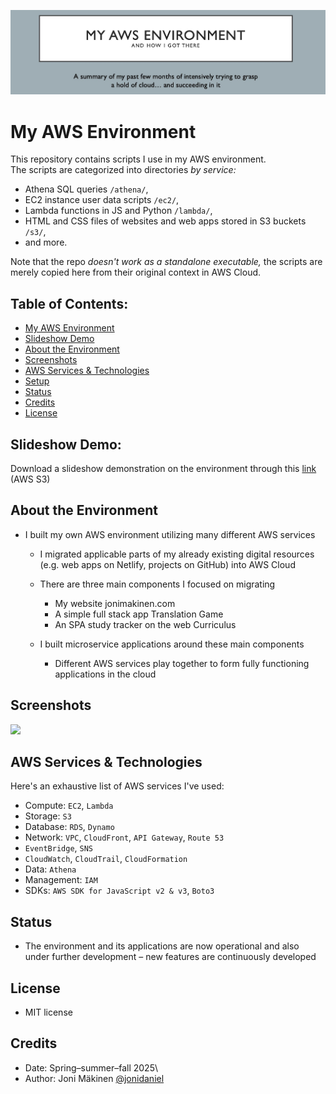 ![Front image](/imgs/front-image.jpg?raw=true)

# My AWS Environment

This repository contains scripts I use in my AWS environment.\
The scripts are categorized into directories _by service:_

- Athena SQL queries `/athena/`,
- EC2 instance user data scripts `/ec2/`,
- Lambda functions in JS and Python `/lambda/`,
- HTML and CSS files of websites and web apps stored in S3 buckets `/s3/`,
- and more.

Note that the repo _doesn't work as a standalone executable,_ the scripts are merely copied here from their original context in AWS Cloud.

## Table of Contents:

- [My AWS Environment](#my-aws-environment)
- [Slideshow Demo](#slideshow-demo)
- [About the Environment](#about-the-environment)
- [Screenshots](#screenshots)
- [AWS Services & Technologies](#aws-services-&-technologies)
- [Setup](#setup)
- [Status](#status)
- [Credits](#credits)
- [License](#license)

## Slideshow Demo:

Download a slideshow demonstration on the environment through this [link](https://my-aws-environment.s3.eu-north-1.amazonaws.com/my-aws-environment.pptx) (AWS S3)

## About the Environment

- I built my own AWS environment utilizing many different AWS services

  - I migrated applicable parts of my already existing digital resources (e.g. web apps on Netlify, projects on GitHub) into AWS Cloud
  - There are three main components I focused on migrating

    - My website jonimakinen.com
    - A simple full stack app Translation Game
    - An SPA study tracker on the web Curriculus

  - I built microservice applications around these main components

    - Different AWS services play together to form fully functioning applications in the cloud

## Screenshots

![](screenshots/ss01.png?raw=true)

## AWS Services & Technologies

Here's an exhaustive list of AWS services I've used:

- Compute: `EC2`, `Lambda`
- Storage: `S3`
- Database: `RDS`, `Dynamo`
- Network: `VPC`, `CloudFront`, `API Gateway`, `Route 53`
- `EventBridge`, `SNS`
- `CloudWatch`, `CloudTrail`, `CloudFormation`
- Data: `Athena`
- Management: `IAM`
- SDKs: `AWS SDK for JavaScript v2 & v3`, `Boto3`

## Status

- The environment and its applications are now operational and also under further development – new features are continuously developed

## License

- MIT license

## Credits

- Date: Spring–summer–fall 2025\
- Author: Joni Mäkinen [@jonidaniel](https://github.com/jonidaniel)
